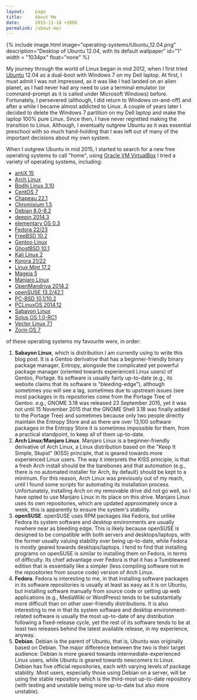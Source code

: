 ```yaml
---
layout:    page
title:     About Me
date:      2015-11-18 +1000
permalink: /about-me/
---
```

{% include image.html image="operating-systems/Ubuntu_12.04.png" description="Desktop of Ubuntu 12.04, with its default wallpaper" id="1" width = "1034px" float="none" %}

My journey through the world of Linux began in mid 2012, when I first tried [Ubuntu](http://www.ubuntu.com) 12.04 as a dual-boot with Windows 7 on my Dell laptop. At first, I must admit I was not impressed, as it was like I had landed on an alien planet, as I had never had any need to use a terminal emulator (or command-prompt as it is called under Microsoft Windows) before. Fortunately, I persevered (although, I did return to Windows on-and-off) and after a while I became almost addicted to Linux. A couple of years later I decided to delete the Windows 7 partition on my Dell laptop and make the laptop 100% pure Linux. Since then, I have never regretted making the transition to Linux. Although, I eventually outgrew Ubuntu as it was essential preschool with so much hand-holding that I was left out of many of the important decisions about my own system.

When I outgrew Ubuntu in mid 2015, I started to search for a new free operating systems to call "home", using [Oracle VM VirtualBox](https://www.virtualbox.org/) I tried a variety of operating systems, including:
* [antiX 15](http://antix.mepis.org/index.php?title=Main_Page)
* [Arch Linux](https://www.archlinux.org/)
* [Bodhi Linux 3.10](http://www.bodhilinux.com/)
* [CentOS 7](https://www.centos.org/)
* [Chapeau 22.1](http://chapeaulinux.org/)
* [Chromixium 1.5](http://chromixium.org/)
* [Debian 8.0-8.2](https://www.debian.org/)
* [deepin 2014.3](http://www.deepin.org/?lang=en)
* [elementary OS 0.3](https://elementary.io/)
* [Fedora 22/23](https://getfedora.org/)
* [FreeBSD 10.2](https://www.freebsd.org/)
* [Gentoo Linux](https://www.gentoo.org/)
* [GhostBSD 10.1](http://ghostbsd.org/)
* [Kali Linux 2](https://www.kali.org/)
* [Korora 21/22](https://kororaproject.org/)
* [Linux Mint 17.2](http://linuxmint.com/)
* [Mageia 5](http://www.mageia.org/en/)
* [Manjaro Linux](https://manjaro.github.io/)
* [OpenMandriva 2014.2](https://www.openmandriva.org/en)
* [openSUSE 13.2/42.1](https://www.opensuse.org/)
* [PC-BSD 10.1/10.2](http://www.pcbsd.org/)
* [PCLinuxOS 2014.12](http://www.pclinuxos.com/)
* [Sabayon Linux](https://www.sabayon.org/)
* [Solus OS 1.0-RC1](https://solus-project.com/)
* [Vector Linux 7.1](http://vectorlinux.com/)
* [Zorin OS 7](http://zorinos.com/)

of these operating systems my favourite were, in order:
1. **Sabayon Linux**, which is distribution I am currently using to write this blog post. It is a Gentoo derivative that has a beginner-friendly binary package manager, Entropy, alongside the complicated yet powerful package manager (oriented towards experienced Linux users) of Gentoo, Portage. Its software is usually fairly up-to-date (e.g., its website claims that its software is "bleeding-edge"), although sometimes you will see a lag, sometimes due to upstream issues (see most packages in its repositories come from the Portage Tree of Gentoo. e.g., GNOME 3.18 was released 23 September 2015, yet it was not until 15 November 2015 that the GNOME Shell 3.18 was finally added to the Portage Tree) and sometimes because only two people directly maintain the Entropy Store and as there are over 13,100 software packages in the Entropy Store it is sometimes impossible for them, from a practical standpoint, to keep all of them up-to-date.
2. **Arch Linux**/**Manjaro Linux**. Manjaro Linux is a beginner-friendly derivative of Arch Linux, a Linux distribution based on the "Keep It Simple, Stupid" (KISS) principle, that is geared towards more experienced Linux users. The way it interprets the KISS principle, is that a fresh Arch install should be the barebones and that automation (e.g., there is no automated installer for Arch, by default) should be kept to a minimum. For this reason, Arch Linux was previously out of my reach, until I found some scripts for automating its installation process. Unfortunately, installing Arch on my removable drive did not go well, so I have opted to use Manjaro Linux in its place on this drive. Manjaro Linux uses its own repositories, which are updated approximately once a week, this is apparently to ensure the system's stability. 
3. **openSUSE**. openSUSE uses RPM packages like Fedora, but unlike Fedora its system software and desktop environments are usually nowhere near as bleeding edge. This is likely because openSUSE is designed to be compatible with both servers and desktops/laptops, with the former usually valuing stability over being up-to-date, while Fedora is mostly geared towards desktops/laptops. I tend to find that installing programs on openSUSE is similar to installing them on Fedora, in terms of difficulty. Its chief advantage over Fedora is that it has a Tumbleweed edition that is essentially like a simpler (less compiling software not in the repositories from source code) version of Arch Linux.
4. **Fedora**. Fedora is interesting to me, in that installing software packages in its software repositories is usually at least as easy as it is on Ubuntu, but installing software manually from source code or setting up web applications (e.g., MediaWiki or WordPress) tends to be substantially more difficult than on other user-friendly distributions. It is also interesting to me in that its system software and desktop environment-related software is usually the most up-to-date of any distribution following a fixed-release cycle, yet the rest of its software tends to be at least two releases behind the latest available release, in my experience, anyway.
5. **Debian**. Debian is the parent of Ubuntu, that is, Ubuntu was originally based on Debian. The major difference between the two is their target audience: Debian is more geared towards intermediate-experienced Linux users, while Ubuntu is geared towards newcomers to Linux. Debian has five official repositories, each with varying levels of package stability. Most users, especially those using Debian on a server, will be using the stable repository which is the third-most up-to-date repository (with testing and unstable being more up-to-date but also more unstable).
